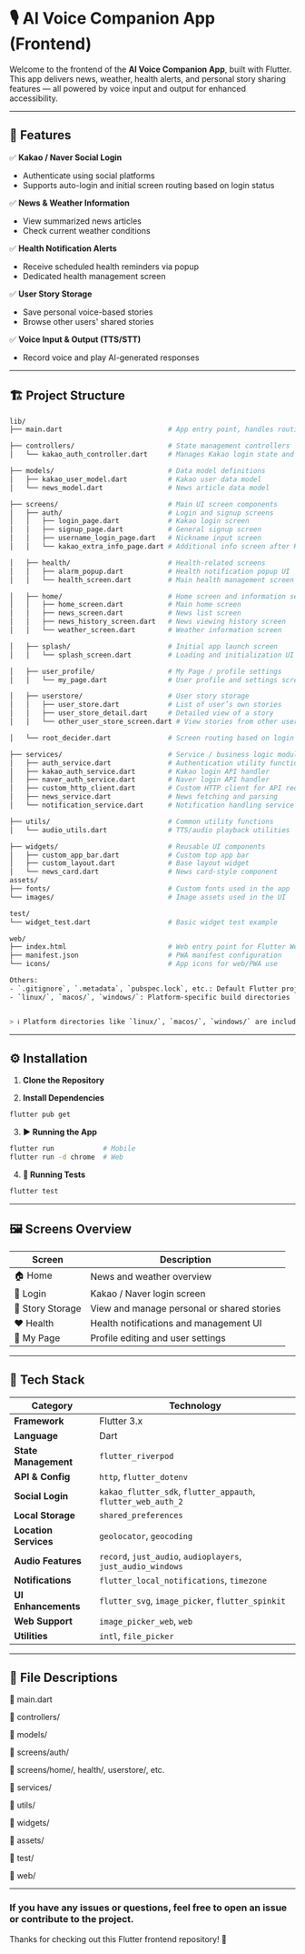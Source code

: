 # 🎙️ AI Voice Companion App (Frontend)

Welcome to the frontend of the **AI Voice Companion App**, built with Flutter.  
This app delivers news, weather, health alerts, and personal story sharing features — all powered by voice input and output for enhanced accessibility.

---

## 🌟 Features

✅ **Kakao / Naver Social Login**  
- Authenticate using social platforms  
- Supports auto-login and initial screen routing based on login status

✅ **News & Weather Information**  
- View summarized news articles  
- Check current weather conditions

✅ **Health Notification Alerts**  
- Receive scheduled health reminders via popup  
- Dedicated health management screen

✅ **User Story Storage**  
- Save personal voice-based stories  
- Browse other users' shared stories

✅ **Voice Input & Output (TTS/STT)**  
- Record voice and play AI-generated responses

---

## 🏗️ Project Structure
```bash
lib/
├── main.dart                          # App entry point, handles routing and theme setup

├── controllers/                       # State management controllers
│   └── kakao_auth_controller.dart     # Manages Kakao login state and user information

├── models/                            # Data model definitions
│   ├── kakao_user_model.dart          # Kakao user data model
│   └── news_model.dart                # News article data model

├── screens/                           # Main UI screen components
│   ├── auth/                          # Login and signup screens
│   │   ├── login_page.dart            # Kakao login screen
│   │   ├── signup_page.dart           # General signup screen
│   │   ├── username_login_page.dart   # Nickname input screen
│   │   └── kakao_extra_info_page.dart # Additional info screen after Kakao login

│   ├── health/                        # Health-related screens
│   │   ├── alarm_popup.dart           # Health notification popup UI
│   │   └── health_screen.dart         # Main health management screen

│   ├── home/                          # Home screen and information sections
│   │   ├── home_screen.dart           # Main home screen
│   │   ├── news_screen.dart           # News list screen
│   │   ├── news_history_screen.dart   # News viewing history screen
│   │   └── weather_screen.dart        # Weather information screen

│   ├── splash/                        # Initial app launch screen
│   │   └── splash_screen.dart         # Loading and initialization UI

│   ├── user_profile/                  # My Page / profile settings
│   │   └── my_page.dart               # User profile and settings screen

│   ├── userstore/                     # User story storage
│   │   ├── user_store.dart            # List of user’s own stories
│   │   ├── user_store_detail.dart     # Detailed view of a story
│   │   └── other_user_store_screen.dart # View stories from other users

│   └── root_decider.dart              # Screen routing based on login status

├── services/                          # Service / business logic modules
│   ├── auth_service.dart              # Authentication utility functions
│   ├── kakao_auth_service.dart        # Kakao login API handler
│   ├── naver_auth_service.dart        # Naver login API handler
│   ├── custom_http_client.dart        # Custom HTTP client for API requests
│   ├── news_service.dart              # News fetching and parsing
│   └── notification_service.dart      # Notification handling service

├── utils/                             # Common utility functions
│   └── audio_utils.dart               # TTS/audio playback utilities

├── widgets/                           # Reusable UI components
│   ├── custom_app_bar.dart            # Custom top app bar
│   ├── custom_layout.dart             # Base layout widget
│   └── news_card.dart                 # News card-style component
assets/
├── fonts/                             # Custom fonts used in the app
└── images/                            # Image assets used in the UI

test/
└── widget_test.dart                   # Basic widget test example

web/
├── index.html                         # Web entry point for Flutter Web
├── manifest.json                      # PWA manifest configuration
└── icons/                             # App icons for web/PWA use

Others:
- `.gitignore`, `.metadata`, `pubspec.lock`, etc.: Default Flutter project setup files  
- `linux/`, `macos/`, `windows/`: Platform-specific build directories


> ℹ️ Platform directories like `linux/`, `macos/`, `windows/` are included by default for Flutter multi-platform support.
```

---

## ⚙️ Installation

1. **Clone the Repository**

2. **Install Dependencies**
```bash
flutter pub get
```
  
3. **▶️ Running the App**
```bash
flutter run            # Mobile
flutter run -d chrome  # Web
```
4. **🧪 Running Tests**
```bash
flutter test
```
---
## 🖼️ Screens Overview
| Screen           | Description                                |
| ---------------- | ------------------------------------------ |
| 🏠 Home          | News and weather overview                  |
| 🔐 Login         | Kakao / Naver login screen                 |
| 💬 Story Storage | View and manage personal or shared stories |
| ❤️ Health        | Health notifications and management UI     |
| 📄 My Page       | Profile editing and user settings          |

---
## 🧠 Tech Stack
| Category              | Technology                                                   |
| --------------------- | ------------------------------------------------------------ |
| **Framework**         | Flutter 3.x                                                  |
| **Language**          | Dart                                                         |
| **State Management**  | `flutter_riverpod`                                           |
| **API & Config**      | `http`, `flutter_dotenv`                                     |
| **Social Login**      | `kakao_flutter_sdk`, `flutter_appauth`, `flutter_web_auth_2` |
| **Local Storage**     | `shared_preferences`                                         |
| **Location Services** | `geolocator`, `geocoding`                                    |
| **Audio Features**    | `record`, `just_audio`, `audioplayers`, `just_audio_windows` |
| **Notifications**     | `flutter_local_notifications`, `timezone`                    |
| **UI Enhancements**   | `flutter_svg`, `image_picker`, `flutter_spinkit`             |
| **Web Support**       | `image_picker_web`, `web`                                    |
| **Utilities**         | `intl`, `file_picker`                                        |

---
## 📂 File Descriptions
📌 main.dart

📌 controllers/

📌 models/

📌 screens/auth/

📌 screens/home/, health/, userstore/, etc.

📌 services/

📌 utils/

📌 widgets/

📌 assets/

📌 test/

📌 web/

---
### If you have any issues or questions, feel free to open an issue or contribute to the project.
Thanks for checking out this Flutter frontend repository! 🎉 

